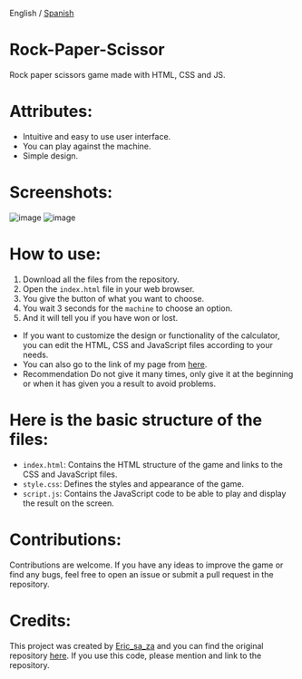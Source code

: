 English / [Spanish](https://github.com/ericsaza/JS_Rock-Paper-Scissors/blob/main/README_es.md)
# Rock-Paper-Scissor
Rock paper scissors game made with HTML, CSS and JS.

# Attributes:
- Intuitive and easy to use user interface.
- You can play against the machine.
- Simple design.

# Screenshots:
![image](https://github.com/ericsaza/JS_Piedra-Papel-Tijera/assets/94136968/6d48a8f6-b1e9-424d-8857-40a6ddb157c0)
![image](https://github.com/ericsaza/JS_Piedra-Papel-Tijera/assets/94136968/0f97c177-9c87-411a-8762-9a0ec596fc00)


# How to use:
1. Download all the files from the repository.
2. Open the `index.html` file in your web browser.
3. You give the button of what you want to choose.
4. You wait 3 seconds for the `machine` to choose an option.
5. And it will tell you if you have won or lost.
- If you want to customize the design or functionality of the calculator, you can edit the HTML, CSS and JavaScript files according to your needs.
- You can also go to the link of my page from [here](https://ericsaza.github.io/Rock-Paper-Scissors/).
- Recommendation Do not give it many times, only give it at the beginning or when it has given you a result to avoid problems.

# Here is the basic structure of the files:
- `index.html`: Contains the HTML structure of the game and links to the CSS and JavaScript files.
- `style.css`: Defines the styles and appearance of the game.
- `script.js`: Contains the JavaScript code to be able to play and display the result on the screen.

# Contributions:
Contributions are welcome. If you have any ideas to improve the game or find any bugs, feel free to open an issue or submit a pull request in the repository.

# Credits:
This project was created by [Eric_sa_za](https://github.com/ericsaza) and you can find the original repository [here](https://github.com/ericsaza/Rock-Paper-Scissors).
If you use this code, please mention and link to the repository.
